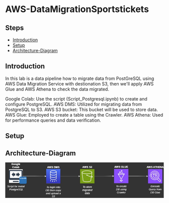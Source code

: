 # AWS-DataMigrationSportstickets

## Steps
- [Introduction](##Introduction)
- [Setup](##Setup)
- [Architecture-Diagram](##Architecture-Diagram)

## Introduction
In this lab is a data pipeline how to migrate data from PostGreSQL using AWS Data Migration Service with destionation S3, then we'll apply AWS Glue and AWS Athena
to check the data migrated.

Google Colab: Use the script (Script_Postgresql.ipynb) to create and configure PostgreSQL.
AWS DMS: Utilized for migrating data from PostgreSQL to S3.
AWS S3 bucket: This bucket will be used to store data.
AWS Glue: Employed to create a table using the Crawler.
AWS Athena: Used for performance queries and data verification.
  
## Setup

## Architecture-Diagram
![Architecture Diagram](AWS-Migration-SportStickets.jpg)
